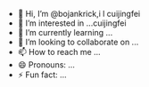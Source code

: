 - 👋 Hi, I’m @bojankrick,i l cuijingfei
- 👀 I’m interested in ...cuijingfei
- 🌱 I’m currently learning ...
- 💞️ I’m looking to collaborate on ...
- 📫 How to reach me ...
- 😄 Pronouns: ...
- ⚡ Fun fact: ...

<!---
bojankrick/bojankrick is a ✨ special ✨ repository because its `README.md` (this file) appears on your GitHub profile.
You can click the Preview link to take a look at your changes.
--->
